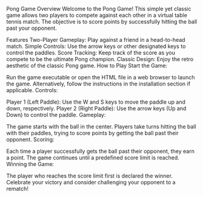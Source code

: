 Pong Game
Overview
Welcome to the Pong Game! This simple yet classic game allows two players to compete against each other in a virtual table tennis match. The objective is to score points by successfully hitting the ball past your opponent.

Features
Two-Player Gameplay: Play against a friend in a head-to-head match.
Simple Controls: Use the arrow keys or other designated keys to control the paddles.
Score Tracking: Keep track of the score as you compete to be the ultimate Pong champion.
Classic Design: Enjoy the retro aesthetic of the classic Pong game.
How to Play
Start the Game:

Run the game executable or open the HTML file in a web browser to launch the game.
Alternatively, follow the instructions in the installation section if applicable.
Controls:

Player 1 (Left Paddle): Use the W and S keys to move the paddle up and down, respectively.
Player 2 (Right Paddle): Use the arrow keys (Up and Down) to control the paddle.
Gameplay:

The game starts with the ball in the center.
Players take turns hitting the ball with their paddles, trying to score points by getting the ball past their opponent.
Scoring:

Each time a player successfully gets the ball past their opponent, they earn a point.
The game continues until a predefined score limit is reached.
Winning the Game:

The player who reaches the score limit first is declared the winner.
Celebrate your victory and consider challenging your opponent to a rematch!
